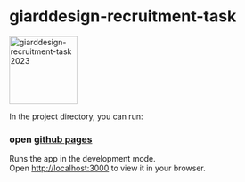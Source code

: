 # giarddesign-recruitment-task

<img width="122" alt="giarddesign-recruitment-task 2023" src="https://github.com/ayfan1/giarddesign-recruitment-task/assets/117119115/4a71d328-22ec-4a8c-99cf-e470425eec2c">


In the project directory, you can run:

### open [github pages](https://ayfan1.github.io/giarddesign-recruitment-task/)

Runs the app in the development mode.\
Open [http://localhost:3000](http://localhost:3000) to view it in your browser.
